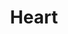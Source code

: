 ---
pid: FS132
title: Heart
location_transcription: Fentown
zipcode: '19123'
outside_phl: 
neighborhood: Northern Liberties,Loft District
age: '6'
age_range: 6-13
instagram: 
image_file_name: FS_132.jpg
proposal_transcription: 
topic: Love
topic_summary: '0'
type: Other No Form
keywords_other: 
credit: Lakiyah
image_labels: 
twitter: 
facebook: 
permalink: "/monuments/fs132/"
layout: item-page
---